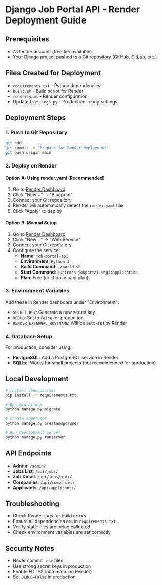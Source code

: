 # Django Job Portal API - Render Deployment Guide

## Prerequisites
- A Render account (free tier available)
- Your Django project pushed to a Git repository (GitHub, GitLab, etc.)

## Files Created for Deployment
- `requirements.txt` - Python dependencies
- `build.sh` - Build script for Render
- `render.yaml` - Render configuration
- Updated `settings.py` - Production-ready settings

## Deployment Steps

### 1. Push to Git Repository
```bash
git add .
git commit -m "Prepare for Render deployment"
git push origin main
```

### 2. Deploy on Render

#### Option A: Using render.yaml (Recommended)
1. Go to [Render Dashboard](https://dashboard.render.com/)
2. Click "New +" → "Blueprint"
3. Connect your Git repository
4. Render will automatically detect the `render.yaml` file
5. Click "Apply" to deploy

#### Option B: Manual Setup
1. Go to [Render Dashboard](https://dashboard.render.com/)
2. Click "New +" → "Web Service"
3. Connect your Git repository
4. Configure the service:
   - **Name**: `job-portal-api`
   - **Environment**: `Python 3`
   - **Build Command**: `./build.sh`
   - **Start Command**: `gunicorn jobportal.wsgi:application`
   - **Plan**: Free (or choose paid plan)

### 3. Environment Variables
Add these in Render dashboard under "Environment":
- `SECRET_KEY`: Generate a new secret key
- `DEBUG`: Set to `False` for production
- `RENDER_EXTERNAL_HOSTNAME`: Will be auto-set by Render

### 4. Database Setup
For production, consider using:
- **PostgreSQL**: Add a PostgreSQL service in Render
- **SQLite**: Works for small projects (not recommended for production)

## Local Development
```bash
# Install dependencies
pip install -r requirements.txt

# Run migrations
python manage.py migrate

# Create superuser
python manage.py createsuperuser

# Run development server
python manage.py runserver
```

## API Endpoints
- **Admin**: `/admin/`
- **Jobs List**: `/api/jobs/`
- **Job Detail**: `/api/jobs/<id>/`
- **Companies**: `/api/companies/`
- **Applicants**: `/api/applicants/`

## Troubleshooting
- Check Render logs for build errors
- Ensure all dependencies are in `requirements.txt`
- Verify static files are being collected
- Check environment variables are set correctly

## Security Notes
- Never commit `.env` files
- Use strong secret keys in production
- Enable HTTPS (automatic on Render)
- Set `DEBUG=False` in production 